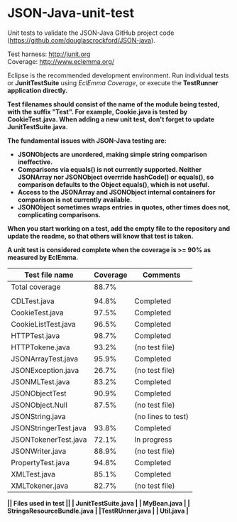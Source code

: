 # JSON-Java-unit-test

Unit tests to validate the JSON-Java GitHub project code (https://github.com/douglascrockford/JSON-java).<br>

Test harness: http://junit.org<br>
Coverage: http://www.eclemma.org/<br>

Eclipse is the recommended development environment.
Run individual tests or <b>JunitTestSuite</b> using *EclEmma Coverage*, or execute the <b>TestRunner<b> application directly.<br>

Test filenames should consist of the name of the module being tested, with the suffix "Test". 
For example, <b>Cookie.java</b> is tested by <b>CookieTest.java</b>.
When adding a new unit test, don't forget to update <b>JunitTestSuite.java</b>.

The fundamental issues with JSON-Java testing are:
* <b>JSONObjects</b> are unordered, making simple string comparison ineffective. 
* Comparisons via **equals()** is not currently supported. Neither <b>JSONArray</b> nor <b>JSONObject</b> overrride <b>hashCode()</b> or <b>equals()</b>, so comparison defaults to the <b>Object</b> equals(), which is not useful.
* Access to the <b>JSONArray</b> and <b>JSONObject</b> internal containers for comparison is not currently available.
* <b>JSONObject</b> sometimes wraps entries in quotes, other times does not, complicating comparisons.

When you start working on a test, add the empty file to the repository and update the readme, so that others will know that test is taken.

A unit test is considered complete when the coverage is >= 90% as measured by EclEmma.

| Test file name  | Coverage | Comments |
| ------------- | ------------- | ---- |
| Total coverage | 88.7% | | | 
| | | | 
| CDLTest.java | 94.8% | Completed  |
| CookieTest.java  | 97.5%   | Completed |
| CookieListTest.java |96.5% | Completed |
| HTTPTest.java | 98.7%| Completed | 
| HTTPTokene.java |93.2% |(no test file)  | 
| JSONArrayTest.java |95.9% | Completed | 
| JSONException.java | 26.7% | (no test file) |
| JSONMLTest.java | 83.2%| Completed | 
| JSONObjectTest | 90.9% | Completed | 
| JSONObject.Null | 87.5% | (no test file) | 
| JSONString.java | | (no lines to test)  | 
| JSONStringerTest.java | 93.8%| Completed | 
| JSONTokenerTest.java | 72.1% | In progress | 
| JSONWriter.java | 88.9% | (no test file) | 
| PropertyTest.java  | 94.8%  | Completed |
| XMLTest.java | 85.1% | Completed |
| XMLTokener.java| 82.7%| (no test file) | 

|| Files used in test ||
| JunitTestSuite.java |
| MyBean.java |
| StringsResourceBundle.java |
|TestRUnner.java |
| Util.java |


